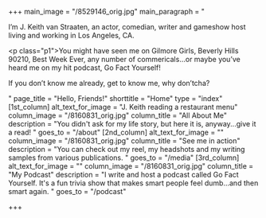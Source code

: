 +++
main_image = "/8529146_orig.jpg"
main_paragraph = "<p>I’m J. Keith van Straaten, an actor, comedian, writer and gameshow host living and working in Los Angeles, CA.</p><p class=\"p1\">You might have seen me on Gilmore Girls, Beverly Hills 90210, Best Week Ever, any number of commericals…or maybe you’ve heard me on my hit podcast, Go Fact Yourself!</p><p>If you don’t know me already, get to know me, why don’tcha?</p>"
page_title = "Hello, Friends!"
shorttitle = "Home"
type = "index"
[1st_column]
alt_text_for_image = "J. Keith reading a restaurant menu"
column_image = "/8160831_orig.jpg"
column_title = "All About Me"
description = "You didn't ask for my life story, but here it is, anyway...give it a read! "
goes_to = "/about"
[2nd_column]
alt_text_for_image = ""
column_image = "/8160831_orig.jpg"
column_title = "See me in action"
description = "You can check out my reel, my headshots and my writing samples from various publications. "
goes_to = "/media"
[3rd_column]
alt_text_for_image = ""
column_image = "/8160831_orig.jpg"
column_title = "My Podcast"
description = "I write and host a podcast called Go Fact Yourself. It's a fun trivia show that makes smart people feel dumb...and then smart again. "
goes_to = "/podcast"

+++
